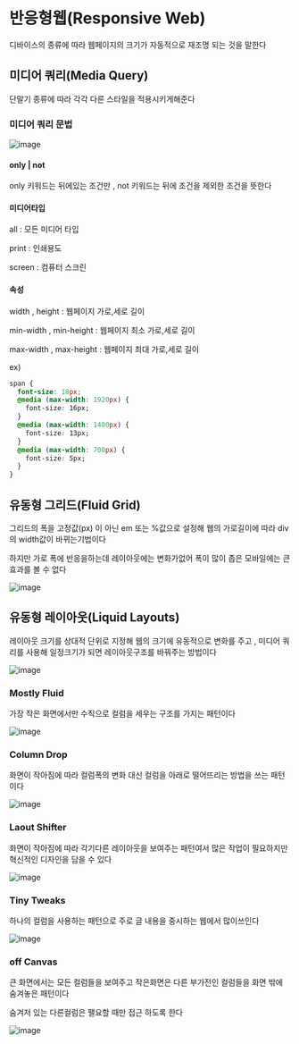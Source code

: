# 반응형웹(Responsive Web)

디바이스의 종류에 따라 웹페이지의 크기가 자동적으로 재조명 되는 것을 말한다

## 미디어 쿼리(Media Query)
단말기 종류에 따라 각각 다른 스타일을 적용시키게해준다

### 미디어 쿼리 문법

![image](https://user-images.githubusercontent.com/82823150/202606932-9d8fb90f-2b17-409f-8f68-40f275a06947.png)

#### only | not
only 키워드는 뒤에있는 조건만 , not 키워드는 뒤에 조건을 제외한 조건을 뜻한다

#### 미디어타입

all : 모든 미디어 타입

print : 인쇄용도

screen : 컴퓨터 스크린

#### 속성

width , height : 웹페이지 가로,세로 길이

min-width , min-height : 웹페이지 최소 가로,세로 길이

max-width , max-height : 웹페이지 최대 가로,세로 길이

ex)
```css
span {
  font-size: 18px;
  @media (max-width: 1920px) {
    font-size: 16px;
  }
  @media (max-width: 1400px) {
    font-size: 13px;
  }
  @media (max-width: 700px) {
    font-size: 5px;
  }
}
```

## 유동형 그리드(Fluid Grid)

그리드의 폭을 고정값(px) 이 아닌 em 또는 %값으로 설정해 웹의 가로길이에 따라 div의 width값이 바뀌는기법이다

하지만 가로 폭에 반응을하는데 레이아웃에는 변화가없어 폭이 많이 좁은 모바일에는 큰 효과를 볼 수 없다

![image](https://user-images.githubusercontent.com/82823150/202608288-55ca9d4f-e0c4-4748-98d8-a2b41067d88b.png)

## 유동형 레이아웃(Liquid Layouts)

레이아웃 크기를 상대적 단위로 지정해 웹의 크기에 유동적으로 변화를 주고 , 미디어 쿼리를 사용해 일정크기가 되면 레이아웃구조를 바꿔주는 방법이다

![image](https://user-images.githubusercontent.com/82823150/202610121-5bb77c22-e21f-495a-9d28-06f9b2b90997.png)

### Mostly Fluid

가장 작은 화면에서만 수직으로 컬럼을 세우는 구조를 가지는 패턴이다

![image](https://user-images.githubusercontent.com/82823150/202619746-d2969806-4844-4658-9f7f-0b9cd70acb81.png)

### Column Drop

화면이 작아짐에 따라 컬럼폭의 변화 대신 컬럼을 아래로 떨어뜨리는 방법을 쓰는 패턴이다

![image](https://user-images.githubusercontent.com/82823150/202620050-67fcf0c5-9816-4863-8604-f912b497bb05.png)

### Laout Shifter 

화면이 작아짐에 따라 각기다른 레이아웃을 보여주는 패턴여서 많은 작업이 필요하지만 혁신적인 디자인을 담을 수 있다

![image](https://user-images.githubusercontent.com/82823150/202624286-6dad9792-1bb5-4996-ba9b-1a70db306d28.png)

### Tiny Tweaks 

하나의 컬럼을 사용하는 패턴으로 주로 글 내용을 중시하는 웹에서 많이쓰인다

![image](https://user-images.githubusercontent.com/82823150/202621700-66162ec6-e42e-48b4-9049-d405847cd243.png)


### off Canvas

큰 화면에서는 모든 컬럼들을 보여주고 작은화면은 다른 부가전인 컬럼들을 화면 밖에 숨겨놓은 패턴이다

숨겨저 있는 다른컬럼은 팰요할 때만 접근 하도록 한다

![image](https://user-images.githubusercontent.com/82823150/202622880-a061d8bc-5c37-43eb-8ab8-aa03d1884f05.png)






